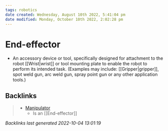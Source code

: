 ```yaml
---
tags: robotics
date created: Wednesday, August 10th 2022, 5:41:04 pm
date modified: Monday, October 10th 2022, 2:02:28 pm
---
```


# End-effector
- An accessory device or tool, specifically designed for attachment to the robot [[Wrist|wrist]] or tool mounting plate to enable the robot to perform its intended task. (Examples may include: [[Gripper|gripper]], spot weld gun, arc weld gun, spray point gun or any other application tools.)

## Backlinks
> - [Manipulator](Manipulator.md)
>   - Is an [[End-effector]]

_Backlinks last generated 2022-10-04 13:01:19_
